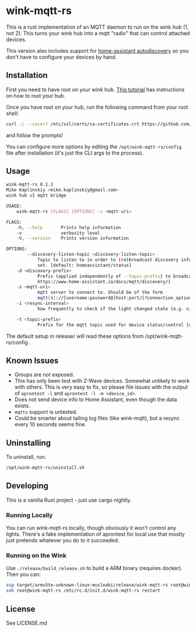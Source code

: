 # wink-mqtt-rs

This is a rust implementation of an MQTT daemon to run on the wink hub (1, not 2). This turns your wink hub into a mqtt "radio" that can control attached devices.

This version also includes support for [home-assistant autodiscovery](https://www.home-assistant.io/docs/mqtt/discovery/) so you don't have to configure your devices by hand. 

## Installation

First you need to have root on your wink hub. [This tutorial](todo) has instructions on how to root your hub.

Once you have root on your hub, run the following command from your root shell:

```bash
curl -L --cacert /etc/ssl/certs/ca-certificates.crt https://github.com/mikekap/wink-mqtt-rs/releases/latest/download/wink-mqtt-rs.tar.gz | tar -C / -zxvf - && /opt/wink-mqtt-rs/setup.sh
```

and follow the prompts! 

You can configure more options by editing the `/opt/wink-mqtt-rs/config` file after installation (it's just the CLI args to the process).

## Usage
```bash
wink-mqtt-rs 0.1.1
Mike Kaplinskiy <mike.kaplinskiy@gmail.com>
wink hub v1 mqtt bridge

USAGE:
    wink-mqtt-rs [FLAGS] [OPTIONS] -s <mqtt-uri>

FLAGS:
    -h, --help       Prints help information
    -v               verbosity level
    -V, --version    Prints version information

OPTIONS:
        --discovery-listen-topic <discovery-listen-topic>
            Topic to listen to in order to (re)broadcast discovery information. Only applies if --discovery-prefix is
            set. [default: homeassistant/status]
    -d <discovery-prefix>
            Prefix (applied independently of --topic-prefix) to broadcast mqtt discovery information (see
            https://www.home-assistant.io/docs/mqtt/discovery/)
    -s <mqtt-uri>
            mqtt server to connect to. Should be of the form
            mqtt[s]://[username:password@]host:port/[?connection_options]
    -i <resync-interval>
            how frequently to check if the light changed state (e.g. via Wink or other external means) [default: 10000]

    -t <topic-prefix>
            Prefix for the mqtt topic used for device status/control [default: home/wink/]
```

The default setup in release/ will read these options from /opt/wink-mqtt-rs/config .

## Known Issues
 - Groups are not exposed.
 - This has only been test with Z-Wave devices. Somewhat unlikely to work with others.
   This is very easy to fix, so please file issues with the output of `aprontest -l` and `aprontest -l -m <device_id>`.
 - Does not send device info to Home Assistant, even though the data exists.
 - `mqtts` support is untested.
 - Could be smarter about tailing log files (like wink-mqtt), but a resync every 10 seconds seems fine.

## Uninstalling
To uninstall, run:
```bash
/opt/wink-mqtt-rs/uninstall.sh
```

## Developing
This is a vanilla Rust project - just use cargo nightly.

### Running Locally
You can run wink-mqtt-rs locally, though obviously it won't control any lights. There's a fake implementation of aprontest for local use
that mostly just pretends whatever you do to it succeeded.

### Running on the Wink
Use `./release/build_release.sh` to build a ARM binary (requires docker). Then you can:
```bash
scp target/armv5te-unknown-linux-musleabi/release/wink-mqtt-rs root@wink:/opt/wink-mqtt-rs/
ssh root@wink-mqtt-rs /etc/rc.d/init.d/wink-mqtt-rs restart
```

## License

See LICENSE.md
